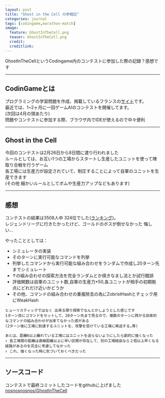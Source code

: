```yaml
---
layout: post
title: "Ghost in the Cell の参戦記"
categories: journal
tags: [codingame,marathon-match]
image:
  feature: GhostInTheCell.png
  teaser: GhostInTheCell.png
  credit:
  creditlink:
---
```

GhostInTheCellというCodingame内のコンテストに参加した際の記録？感想です  

------------
## CodinGameとは
プログラミングの学習問題を作成、掲載しているフランスの[サイト](https://www.codingame.com/)です。  
最近では、1~2ヶ月に一回ゲームAIのコンテストを開催してます。  
(次回は4月の頭あたり)  
問題やコンテストに参加する際、ブラウザ内でIDEが使えるので中々便利


-----------
## Ghost in the Cell

今回のコンテストは2月26日から8日間に渡り行われました  
ルールとしては、お互い1つの工場からスタートし生産したユニットを使って陣取り合戦を行うゲーム  
各工場には生産力が設定されていて、制圧することによって自軍のユニットを生産できます  
(その他 細かいルールとしてボムや生産力アップなどもあります)

-----------
## 感想
コンテストの結果は3508人中 324位でした([ランキング](https://www.codingame.com/leaderboards/challenge/ghost-in-the-cell/global))。  
レジェンドリーグに行きたかったけど、ゴールドのボスが倒せなかった 悔しい…  

やったこととしては：
- シミュレータの実装
- そのターンに実行可能なコマンドを列挙
- 列挙したコマンドから実行可能な組み合わせをランダムで作成し20ターン先までシミュレート
- ↑の組み合わせの探索方法を完全ランダムとか焼きなまし法とか試行錯誤
- 評価関数は自軍のユニット数,自軍の生産力*50,各ユニットが相手の初期拠点にどれだけ近いかどうか　
- その他、コマンドの組み合わせの重複除去の為にZobristHashとチェック用にWeakHash

~~~
ヒューリスティックではなく 出来る限り探索でなんとかしようとした感じです  
1ターン目にコマンドをセットして、20ターン先まで見るので、複数のターンに跨がる効率的なコマンドの組み合わせが出来てなかった感がある  
(2ターン後に工場に到達するユニットを、攻撃を受けている工場に再送する…等)

あとは、距離6以上離れている工場にはユニットを送らないようにしたら劇的に強くなった  
↑ 各工場間の距離は直線距離以上に早い区間が存在して、別の工場経由なら２倍以上早くなる経路があるのを完全に考慮してなかった  
↑ これ、強くなった時に気づいておくべきだった
~~~

----------
## ソースコード

コンテストで最終コミットしたコードをgithubに上げました  
 [nosnosnosnos/GhostInTheCell](https://github.com/nosnosnosnos/GhostInTheCell)
